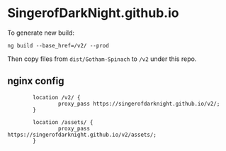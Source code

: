 # SingerofDarkNight.github.io

To generate new build:
```
ng build --base_href=/v2/ --prod
```
Then copy files from `dist/Gotham-Spinach` to `/v2` under this repo.

## nginx config
```
        location /v2/ {
                proxy_pass https://singerofdarknight.github.io/v2/;
        }

        location /assets/ {
                proxy_pass https://singerofdarknight.github.io/v2/assets/;
        }
```
